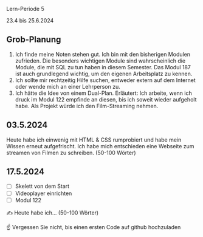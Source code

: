 Lern-Periode 5

23.4 bis 25.6.2024

## Grob-Planung

1. Ich finde meine Noten stehen gut. Ich bin mit den bisherigen Modulen zufrieden. Die besonders wichtigen Module sind wahrscheinlich die Module, die mit SQL zu tun haben in diesem Semester. Das Modul 187 ist auch grundlegend wichtig, um den eigenen Arbeitsplatz zu kennen.
2. Ich sollte mir rechtzeitig Hilfe suchen, entweder extern auf dem Internet oder wende mich an einer Lehrperson zu.
3. Ich hätte die Idee von einem Dual-Plan. Erläutert: Ich arbeite, wenn ich druck im Modul 122 empfinde an diesen, bis ich soweit wieder aufgeholt habe. Als Projekt würde ich den Film-Streaming nehmen.

## 03.5.2024

Heute habe ich einwenig mit HTML & CSS rumprobiert und habe mein Wissen erneut aufgefrischt. Ich habe mich entschieden eine Webseite zum streamen von Filmen zu schreiben. (50-100 Wörter)

## 17.5.2024

- [ ] Skelett von dem Start
- [ ] Videoplayer einrichten
- [ ] Modul 122

✍️ Heute habe ich... (50-100 Wörter)

☝️ Vergessen Sie nicht, bis einen ersten Code auf github hochzuladen
